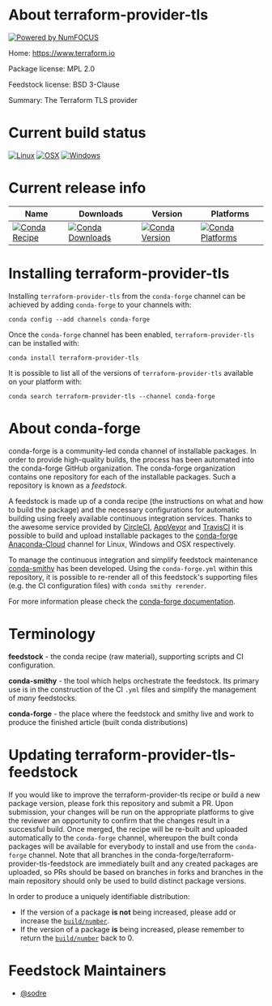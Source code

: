 About terraform-provider-tls
============================

[![Powered by NumFOCUS](https://img.shields.io/badge/powered%20by-NumFOCUS-orange.svg?style=flat&colorA=E1523D&colorB=007D8A)](http://numfocus.org)

Home: https://www.terraform.io

Package license: MPL 2.0

Feedstock license: BSD 3-Clause

Summary: The Terraform TLS provider



Current build status
====================

[![Linux](https://img.shields.io/circleci/project/github/conda-forge/terraform-provider-tls-feedstock/master.svg?label=Linux)](https://circleci.com/gh/conda-forge/terraform-provider-tls-feedstock)
[![OSX](https://img.shields.io/travis/conda-forge/terraform-provider-tls-feedstock/master.svg?label=macOS)](https://travis-ci.org/conda-forge/terraform-provider-tls-feedstock)
[![Windows](https://img.shields.io/appveyor/ci/conda-forge/terraform-provider-tls-feedstock/master.svg?label=Windows)](https://ci.appveyor.com/project/conda-forge/terraform-provider-tls-feedstock/branch/master)

Current release info
====================

| Name | Downloads | Version | Platforms |
| --- | --- | --- | --- |
| [![Conda Recipe](https://img.shields.io/badge/recipe-terraform--provider--tls-green.svg)](https://anaconda.org/conda-forge/terraform-provider-tls) | [![Conda Downloads](https://img.shields.io/conda/dn/conda-forge/terraform-provider-tls.svg)](https://anaconda.org/conda-forge/terraform-provider-tls) | [![Conda Version](https://img.shields.io/conda/vn/conda-forge/terraform-provider-tls.svg)](https://anaconda.org/conda-forge/terraform-provider-tls) | [![Conda Platforms](https://img.shields.io/conda/pn/conda-forge/terraform-provider-tls.svg)](https://anaconda.org/conda-forge/terraform-provider-tls) |

Installing terraform-provider-tls
=================================

Installing `terraform-provider-tls` from the `conda-forge` channel can be achieved by adding `conda-forge` to your channels with:

```
conda config --add channels conda-forge
```

Once the `conda-forge` channel has been enabled, `terraform-provider-tls` can be installed with:

```
conda install terraform-provider-tls
```

It is possible to list all of the versions of `terraform-provider-tls` available on your platform with:

```
conda search terraform-provider-tls --channel conda-forge
```


About conda-forge
=================

conda-forge is a community-led conda channel of installable packages.
In order to provide high-quality builds, the process has been automated into the
conda-forge GitHub organization. The conda-forge organization contains one repository
for each of the installable packages. Such a repository is known as a *feedstock*.

A feedstock is made up of a conda recipe (the instructions on what and how to build
the package) and the necessary configurations for automatic building using freely
available continuous integration services. Thanks to the awesome service provided by
[CircleCI](https://circleci.com/), [AppVeyor](https://www.appveyor.com/)
and [TravisCI](https://travis-ci.org/) it is possible to build and upload installable
packages to the [conda-forge](https://anaconda.org/conda-forge)
[Anaconda-Cloud](https://anaconda.org/) channel for Linux, Windows and OSX respectively.

To manage the continuous integration and simplify feedstock maintenance
[conda-smithy](https://github.com/conda-forge/conda-smithy) has been developed.
Using the ``conda-forge.yml`` within this repository, it is possible to re-render all of
this feedstock's supporting files (e.g. the CI configuration files) with ``conda smithy rerender``.

For more information please check the [conda-forge documentation](https://conda-forge.org/docs/).

Terminology
===========

**feedstock** - the conda recipe (raw material), supporting scripts and CI configuration.

**conda-smithy** - the tool which helps orchestrate the feedstock.
                   Its primary use is in the construction of the CI ``.yml`` files
                   and simplify the management of *many* feedstocks.

**conda-forge** - the place where the feedstock and smithy live and work to
                  produce the finished article (built conda distributions)


Updating terraform-provider-tls-feedstock
=========================================

If you would like to improve the terraform-provider-tls recipe or build a new
package version, please fork this repository and submit a PR. Upon submission,
your changes will be run on the appropriate platforms to give the reviewer an
opportunity to confirm that the changes result in a successful build. Once
merged, the recipe will be re-built and uploaded automatically to the
`conda-forge` channel, whereupon the built conda packages will be available for
everybody to install and use from the `conda-forge` channel.
Note that all branches in the conda-forge/terraform-provider-tls-feedstock are
immediately built and any created packages are uploaded, so PRs should be based
on branches in forks and branches in the main repository should only be used to
build distinct package versions.

In order to produce a uniquely identifiable distribution:
 * If the version of a package **is not** being increased, please add or increase
   the [``build/number``](https://conda.io/docs/user-guide/tasks/build-packages/define-metadata.html#build-number-and-string).
 * If the version of a package **is** being increased, please remember to return
   the [``build/number``](https://conda.io/docs/user-guide/tasks/build-packages/define-metadata.html#build-number-and-string)
   back to 0.

Feedstock Maintainers
=====================

* [@sodre](https://github.com/sodre/)

